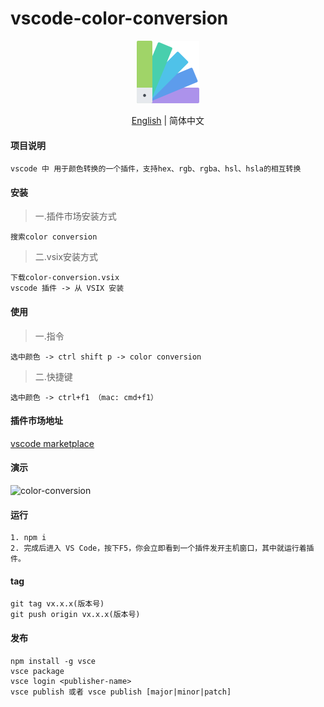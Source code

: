 # vscode-color-conversion
<p align="center">
  <img width="100" src="https://github.com/fred-hu/vscode-color-conversion/raw/master/static/colors.png" />
</p>
<p align="center">
  <a href="../README.md">English</a> | 简体中文
</p>

#### 项目说明

>
```
vscode 中 用于颜色转换的一个插件，支持hex、rgb、rgba、hsl、hsla的相互转换
```

#### 安装
>一.插件市场安装方式
>
```
搜索color conversion
```
>二.vsix安装方式
>
```
下载color-conversion.vsix
vscode 插件 -> 从 VSIX 安装
```

#### 使用
>一.指令
>
```
选中颜色 -> ctrl shift p -> color conversion
```
>二.快捷键
>
```
选中颜色 -> ctrl+f1 （mac: cmd+f1）
```

#### 插件市场地址
>
[vscode marketplace](https://marketplace.visualstudio.com/items?itemName=fredu.color-conversion)


#### 演示
>
![color-conversion](https://i.imgur.com/OR38BQy.gif)

#### 运行
```
1. npm i
2. 完成后进入 VS Code，按下F5，你会立即看到一个插件发开主机窗口，其中就运行着插件。
```

#### tag
```
git tag vx.x.x(版本号)
git push origin vx.x.x(版本号)
```

#### 发布
```
npm install -g vsce
vsce package
vsce login <publisher-name>
vsce publish 或者 vsce publish [major|minor|patch]
```